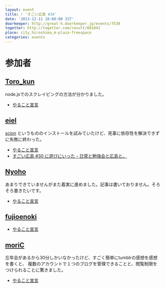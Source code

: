 ```yaml
---
layout: event
title: ! 'すごい広島 #30'
date: '2013-12-11 18:00:00 JST'
doorkeeper: http://great-h.doorkeeper.jp/events/7539
togetter: http://togetter.com/result/601841
place: city_hiroshima_m-plaza-freespace
categories: events
---
```


# 参加者


## [Toro_kun](https://twitter.com/Toro_kun)

node.jsでのスクレイピングの方法が分かりました。

* [やること宣言](https://github.com/great-h/great-h.github.io/issues/463)


## [eiel](https://github.com/eiel)

[scion](https://github.com/nominolo/scion) というもののインストールを試みていたけど、見事に依存性を解決できずに失敗に終わった。

* [やること宣言](https://github.com/great-h/great-h.github.io/issues/460)
* [すごい広島 #30 に遊びにいった - 日常と勉強会と広島と。](http://eielh-life.tumblr.com/post/69701799730/30)


## [Nyoho](http://nyoho.jp)

あまりできていませんがまた着実に進めました。記事は書いておりません。そろそろ書きたいです。

* [やること宣言](https://github.com/great-h/great-h.github.io/issues/467)


## [fujioenoki](https://github.com/fujioenoki)

* [やること宣言](https://github.com/great-h/great-h.github.io/issues/465)


## [moriC](https://github.com/moriC)

忘年会があるから30分しかいなかったけど、すごく簡単にtumblrの感想を感想を書くと、
複数のアカウントで１つのブログを管理できることと、閲覧制限をつけられることに驚きました。

* [やること宣言](https://github.com/great-h/great-h.github.io/issues/461)
